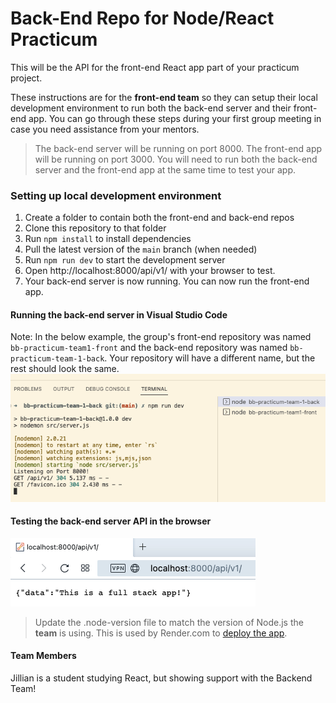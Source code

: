 # Back-End Repo for Node/React Practicum

This will be the API for the front-end React app part of your practicum project.

These instructions are for the **front-end team** so they can setup their local development environment to run 
both the back-end server and their front-end app. You can go through these steps during your first group meeting 
in case you need assistance from your mentors.

>The back-end server will be running on port 8000. The front-end app will be running on port 3000. You will need to run both the back-end server and the front-end app at the same time to test your app.

### Setting up local development environment

1. Create a folder to contain both the front-end and back-end repos 
2. Clone this repository to that folder
3. Run `npm install` to install dependencies
4. Pull the latest version of the `main` branch (when needed)
5. Run `npm run dev` to start the development server
6. Open http://localhost:8000/api/v1/ with your browser to test.
7. Your back-end server is now running. You can now run the front-end app.

#### Running the back-end server in Visual Studio Code

Note: In the below example, the group's front-end repository was named `bb-practicum-team1-front` and the back-end repository was named `bb-practicum-team-1-back`. Your repository will have a different name, but the rest should look the same.
![vsc running](images/back-end-running-vsc.png)

#### Testing the back-end server API in the browser

![browser server](images/back-end-running-browser.png)

>Update the .node-version file to match the version of Node.js the **team** is using. This is used by Render.com to [deploy the app](https://render.com/docs/node-version).

#### Team Members

Jillian is a student studying React, but showing support with the Backend Team!